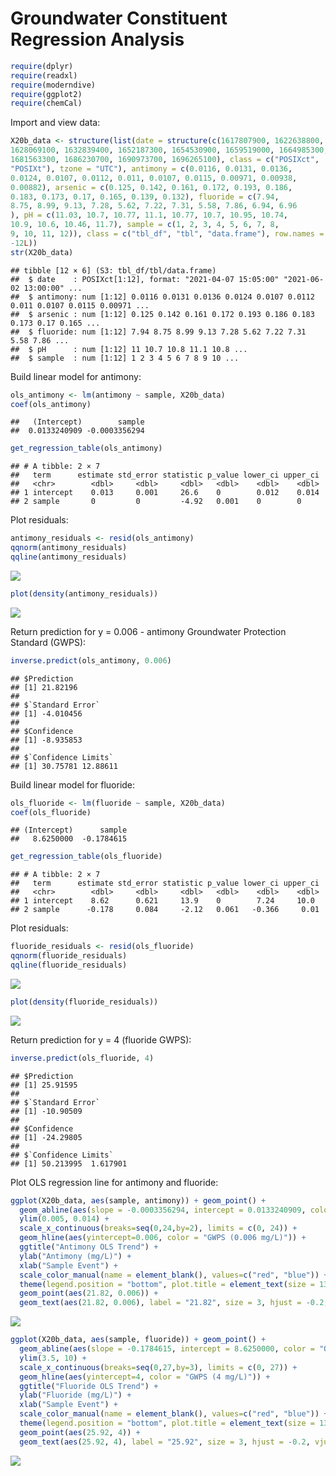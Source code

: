 Groundwater Constituent Regression Analysis
================

``` r
require(dplyr)
require(readxl)
require(moderndive)
require(ggplot2)
require(chemCal)
```

Import and view data:

``` r
X20b_data <- structure(list(date = structure(c(1617807900, 1622638800, 
1628069100, 1632839400, 1652187300, 1654530900, 1659519000, 1664985300, 
1681563300, 1686230700, 1690973700, 1696265100), class = c("POSIXct", 
"POSIXt"), tzone = "UTC"), antimony = c(0.0116, 0.0131, 0.0136, 
0.0124, 0.0107, 0.0112, 0.011, 0.0107, 0.0115, 0.00971, 0.00938, 
0.00882), arsenic = c(0.125, 0.142, 0.161, 0.172, 0.193, 0.186, 
0.183, 0.173, 0.17, 0.165, 0.139, 0.132), fluoride = c(7.94, 
8.75, 8.99, 9.13, 7.28, 5.62, 7.22, 7.31, 5.58, 7.86, 6.94, 6.96
), pH = c(11.03, 10.7, 10.77, 11.1, 10.77, 10.7, 10.95, 10.74, 
10.9, 10.6, 10.46, 11.7), sample = c(1, 2, 3, 4, 5, 6, 7, 8, 
9, 10, 11, 12)), class = c("tbl_df", "tbl", "data.frame"), row.names = c(NA, 
-12L))
str(X20b_data)
```

    ## tibble [12 × 6] (S3: tbl_df/tbl/data.frame)
    ##  $ date    : POSIXct[1:12], format: "2021-04-07 15:05:00" "2021-06-02 13:00:00" ...
    ##  $ antimony: num [1:12] 0.0116 0.0131 0.0136 0.0124 0.0107 0.0112 0.011 0.0107 0.0115 0.00971 ...
    ##  $ arsenic : num [1:12] 0.125 0.142 0.161 0.172 0.193 0.186 0.183 0.173 0.17 0.165 ...
    ##  $ fluoride: num [1:12] 7.94 8.75 8.99 9.13 7.28 5.62 7.22 7.31 5.58 7.86 ...
    ##  $ pH      : num [1:12] 11 10.7 10.8 11.1 10.8 ...
    ##  $ sample  : num [1:12] 1 2 3 4 5 6 7 8 9 10 ...

Build linear model for antimony:

``` r
ols_antimony <- lm(antimony ~ sample, X20b_data)
coef(ols_antimony)
```

    ##   (Intercept)        sample 
    ##  0.0133240909 -0.0003356294

``` r
get_regression_table(ols_antimony)
```

    ## # A tibble: 2 × 7
    ##   term      estimate std_error statistic p_value lower_ci upper_ci
    ##   <chr>        <dbl>     <dbl>     <dbl>   <dbl>    <dbl>    <dbl>
    ## 1 intercept    0.013     0.001     26.6    0        0.012    0.014
    ## 2 sample       0         0         -4.92   0.001    0        0

Plot residuals:

``` r
antimony_residuals <- resid(ols_antimony)
qqnorm(antimony_residuals)
qqline(antimony_residuals)
```

![](https://github.com/pattybrown/Groundwater-Constituent-Concentration-Regression-Analysis/blob/main/Figures/unnamed-chunk-4-1.png)<!-- -->

``` r
plot(density(antimony_residuals))
```

![](https://github.com/pattybrown/Groundwater-Constituent-Concentration-Regression-Analysis/blob/main/Figures/unnamed-chunk-4-2.png)<!-- -->

Return prediction for y = 0.006 - antimony Groundwater Protection
Standard (GWPS):

``` r
inverse.predict(ols_antimony, 0.006)
```

    ## $Prediction
    ## [1] 21.82196
    ## 
    ## $`Standard Error`
    ## [1] -4.010456
    ## 
    ## $Confidence
    ## [1] -8.935853
    ## 
    ## $`Confidence Limits`
    ## [1] 30.75781 12.88611

Build linear model for fluoride:

``` r
ols_fluoride <- lm(fluoride ~ sample, X20b_data)
coef(ols_fluoride)
```

    ## (Intercept)      sample 
    ##   8.6250000  -0.1784615

``` r
get_regression_table(ols_fluoride)
```

    ## # A tibble: 2 × 7
    ##   term      estimate std_error statistic p_value lower_ci upper_ci
    ##   <chr>        <dbl>     <dbl>     <dbl>   <dbl>    <dbl>    <dbl>
    ## 1 intercept    8.62      0.621     13.9    0        7.24     10.0 
    ## 2 sample      -0.178     0.084     -2.12   0.061   -0.366     0.01

Plot residuals:

``` r
fluoride_residuals <- resid(ols_fluoride)
qqnorm(fluoride_residuals)
qqline(fluoride_residuals)
```

![](https://github.com/pattybrown/Groundwater-Constituent-Concentration-Regression-Analysis/blob/main/Figures/unnamed-chunk-7-1.png)<!-- -->

``` r
plot(density(fluoride_residuals))
```

![](https://github.com/pattybrown/Groundwater-Constituent-Concentration-Regression-Analysis/blob/main/Figures/unnamed-chunk-7-2.png)<!-- -->

Return prediction for y = 4 (fluoride GWPS):

``` r
inverse.predict(ols_fluoride, 4)
```

    ## $Prediction
    ## [1] 25.91595
    ## 
    ## $`Standard Error`
    ## [1] -10.90509
    ## 
    ## $Confidence
    ## [1] -24.29805
    ## 
    ## $`Confidence Limits`
    ## [1] 50.213995  1.617901

Plot OLS regression line for antimony and fluoride:

``` r
ggplot(X20b_data, aes(sample, antimony)) + geom_point() +
  geom_abline(aes(slope = -0.0003356294, intercept = 0.0133240909, color = "OLS Regression Line")) +
  ylim(0.005, 0.014) +
  scale_x_continuous(breaks=seq(0,24,by=2), limits = c(0, 24)) +
  geom_hline(aes(yintercept=0.006, color = "GWPS (0.006 mg/L)")) +
  ggtitle("Antimony OLS Trend") + 
  ylab("Antimony (mg/L)") +
  xlab("Sample Event") +
  scale_color_manual(name = element_blank(), values=c("red", "blue")) +
  theme(legend.position = "bottom", plot.title = element_text(size = 13, hjust = 0.5)) +
  geom_point(aes(21.82, 0.006)) +
  geom_text(aes(21.82, 0.006), label = "21.82", size = 3, hjust = -0.2, vjust = -1)
```

![](https://github.com/pattybrown/Groundwater-Constituent-Concentration-Regression-Analysis/blob/main/Figures/unnamed-chunk-9-1.png)<!-- -->

``` r
ggplot(X20b_data, aes(sample, fluoride)) + geom_point() +
  geom_abline(aes(slope = -0.1784615, intercept = 8.6250000, color = "OLS Regression Line")) +
  ylim(3.5, 10) +
  scale_x_continuous(breaks=seq(0,27,by=3), limits = c(0, 27)) +
  geom_hline(aes(yintercept=4, color = "GWPS (4 mg/L)")) +
  ggtitle("Fluoride OLS Trend") + 
  ylab("Fluoride (mg/L)") +
  xlab("Sample Event") +
  scale_color_manual(name = element_blank(), values=c("red", "blue")) +
  theme(legend.position = "bottom", plot.title = element_text(size = 13, hjust = 0.5)) +
  geom_point(aes(25.92, 4)) +
  geom_text(aes(25.92, 4), label = "25.92", size = 3, hjust = -0.2, vjust = -1)
```

![](https://github.com/pattybrown/Groundwater-Constituent-Concentration-Regression-Analysis/blob/main/Figures/unnamed-chunk-10-1.png)<!-- -->

